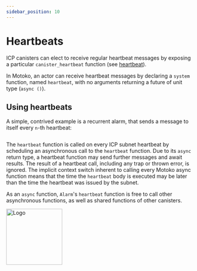 ```yaml
---
sidebar_position: 10
---
```


# Heartbeats



ICP canisters can elect to receive regular heartbeat messages by exposing a particular `canister_heartbeat` function (see [heartbeat](https://smartcontracts.org/docs/interface-spec/index.html#heartbeat)).

In Motoko, an actor can receive heartbeat messages by declaring a `system` function, named `heartbeat`, with no arguments returning a future of unit type (`async ()`).

## Using heartbeats

A simple, contrived example is a recurrent alarm, that sends a message to itself every `n`-th heartbeat:

``` motoko no-repl file=../examples/Alarm.mo
```

The `heartbeat` function is called on every ICP subnet heartbeat by scheduling an asynchronous call to the `heartbeat` function. Due to its `async` return type, a heartbeat function may send further messages and await results. The result of a heartbeat call, including any trap or thrown error, is ignored. The implicit context switch inherent to calling every Motoko async function means that the time the `heartbeat` body is executed may be later than the time the heartbeat was issued by the subnet.

As an `async` function, `Alarm`'s `heartbeat` function is free to call other asynchronous functions, as well as shared functions of other canisters.

<img src="https://github.com/user-attachments/assets/844ca364-4d71-42b3-aaec-4a6c3509ee2e" alt="Logo" width="150" height="150" />